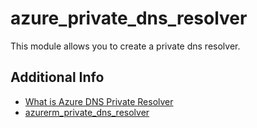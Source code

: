 # azure_private_dns_resolver

This module allows you to create a private dns resolver.

## Additional Info

* [What is Azure DNS Private Resolver](https://learn.microsoft.com/en-us/azure/azure-resource-manager/management/manage-resource-groups-portal#what-is-a-resource-group)
* [azurerm_private_dns_resolver](https://registry.terraform.io/providers/hashicorp/azurerm/latest/docs/resources/private_dns_resolver)
